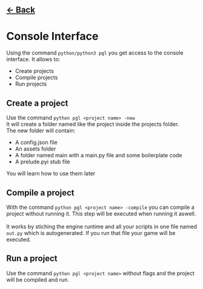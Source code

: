 ## [<- Back](PGL.md)

# Console Interface

Using the command `python/python3 pgl` you get access to the console interface. It allows to:

- Create projects
- Compile projects
- Run projects

## Create a project

Use the command `python pgl <project name> -new`<br>
It will create a folder named like the project inside the projects folder.<br>
The new folder will contain:

- A config.json file
- An assets folder
- A folder named main with a main.py file and some boilerplate code
- A prelude.pyi stub file

You will learn how to use them later

## Compile a project

With the command `python pgl <project name> -compile` you can compile a project without running it. This step will be executed when running it aswell.<br><br>
It works by stiching the engine runtime and all your scripts in one file named `out.py` which is autogenerated. If you run that file your game will be executed.

## Run a project

Use the command `python pgl <project name>` without flags and the project will be compiled and run.
